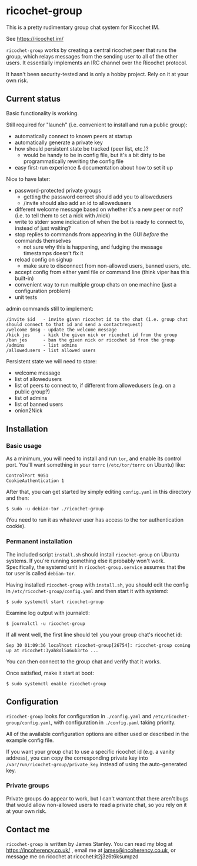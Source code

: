 ricochet-group
==============

This is a pretty rudimentary group chat system for Ricochet IM.

See https://ricochet.im/

`ricochet-group` works by creating a central ricochet peer that runs the group, which relays messages from the sending user to
all of the other users. It essentially implements an IRC channel over the Ricochet protocol.

It hasn't been security-tested and is only a hobby project. Rely on it at your own risk.

Current status
--------------

Basic functionality is working.

Still required for "launch" (i.e. convenient to install and run a public group):
 - automatically connect to known peers at startup
 - automatically generate a private key
 - how should persistent state be tracked (peer list, etc.)?
   - would be handy to be in config file, but it's a bit dirty to be programmatically rewriting the config file
 - easy first-run experience & documentation about how to set it up

Nice to have later:
 - password-protected private groups
   - getting the password correct should add you to allowedusers
   - /invite should also add an id to allowedusers
 - different welcome message based on whether it's a new peer or not? (i.e. to tell them to set a nick with /nick)
 - write to stderr some indication of when the bot is ready to connect to, instead of just waiting?
 - stop replies to commands from appearing in the GUI *before* the commands themselves
   - not sure why this is happening, and fudging the message timestamps doesn't fix it
 - reload config on sighup
   - make sure to disconnect from non-allowed users, banned users, etc.
 - accept config from either yaml file or command line (think viper has this built-in)
 - convenient way to run multiple group chats on one machine (just a configuration problem)
 - unit tests

admin commands still to implement:

    /invite $id   - invite given ricochet id to the chat (i.e. group chat should connect to that id and send a contactrequest)
    /welcome $msg - update the welcome message
    /kick jes     - kick the given nick or ricochet id from the group
    /ban jes      - ban the given nick or ricochet id from the group
    /admins       - list admins
    /allowedusers - list allowed users

Persistent state we will need to store:
 - welcome message
 - list of allowedusers
 - list of peers to connect to, if different from allowedusers (e.g. on a public group?)
 - list of admins
 - list of banned users
 - onion2Nick

Installation
------------

### Basic usage

As a minimum, you will need to install and run `tor`, and enable its control port. You'll want something in your `torrc`
(`/etc/tor/torrc` on Ubuntu) like:

    ControlPort 9051
    CookieAuthentication 1

After that, you can get started by simply editing `config.yaml` in this directory and then:

    $ sudo -u debian-tor ./ricochet-group

(You need to run it as whatever user has access to the `tor` authentication cookie).

### Permanent installation

The included script `install.sh` should install `ricochet-group` on Ubuntu systems. If you're running something else
it probably won't work. Specifically, the systemd unit in `ricochet-group.service` assumes that the tor user is called
`debian-tor`.

Having installed `ricochet-group` with `install.sh`, you should edit the config in `/etc/ricochet-group/config.yaml`
and then start it with systemd:

    $ sudo systemctl start ricochet-group

Examine log output with journalctl:

    $ journalctl -u ricochet-group

If all went well, the first line should tell you your group chat's ricochet id:

    Sep 30 01:09:36 localhost ricochet-group[26754]: ricochet-group coming up at ricochet:3yah8ol5a6ub3rto ...

You can then connect to the group chat and verify that it works.

Once satisfied, make it start at boot:

    $ sudo systemctl enable ricochet-group

Configuration
-------------

`ricochet-group` looks for configuration in `./config.yaml` and `/etc/ricochet-group/config.yaml`, with configuration in
`./config.yaml` taking priority.

All of the available configuration options are either used or described in the example config file.

If you want your group chat to use a specific ricochet id (e.g. a vanity address), you can copy the corresponding private key into
`/var/run/ricochet-group/private_key` instead of using the auto-generated key.

### Private groups

Private groups do appear to work, but I can't warrant that there aren't bugs that would allow non-allowed users to read
a private chat, so you rely on it at your own risk.

Contact me
----------

`ricochet-group` is written by James Stanley. You can read my blog at https://incoherency.co.uk/ , email me at
james@incoherency.co.uk, or message me on ricochet at ricochet:it2j3z6t6ksumpzd

